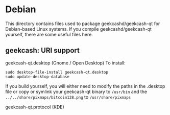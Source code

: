 
Debian
====================
This directory contains files used to package geekcashd/geekcash-qt
for Debian-based Linux systems. If you compile geekcashd/geekcash-qt yourself, there are some useful files here.

## geekcash: URI support ##


geekcash-qt.desktop  (Gnome / Open Desktop)
To install:

	sudo desktop-file-install geekcash-qt.desktop
	sudo update-desktop-database

If you build yourself, you will either need to modify the paths in
the .desktop file or copy or symlink your geekcash-qt binary to `/usr/bin`
and the `../../share/pixmaps/bitcoin128.png` to `/usr/share/pixmaps`

geekcash-qt.protocol (KDE)

